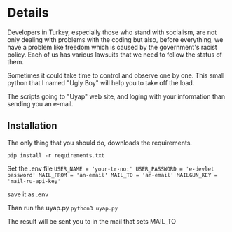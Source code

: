 # Details

Developers in Turkey, especially those who stand with socialism, are not only dealing with problems with the coding but also, before everything, we have a problem like freedom which is caused by the government's racist policy. Each of us has various lawsuits that we need to follow the status of them. 
 
Sometimes it could take time to control and observe one by one. This small python that I named "Ugly Boy" will help you to take off the load.

The scripts going to "Uyap" web site, and loging with your information than sending you an e-mail.

## Installation
The only thing that you should do, downloads the requirements.

`` pip install -r requirements.txt ``

Set the .env file
``USER_NAME = 'your-tr-no:'
USER_PASSWORD = 'e-devlet password'
MAIL_FROM = 'an-email'
MAIL_TO = 'an-email'
MAILGUN_KEY = 'mail-ru-api-key'
``

save it as .env

Than run the uyap.py
`` python3 uyap.py ``

The result will be sent you to in the mail that sets MAIL_TO